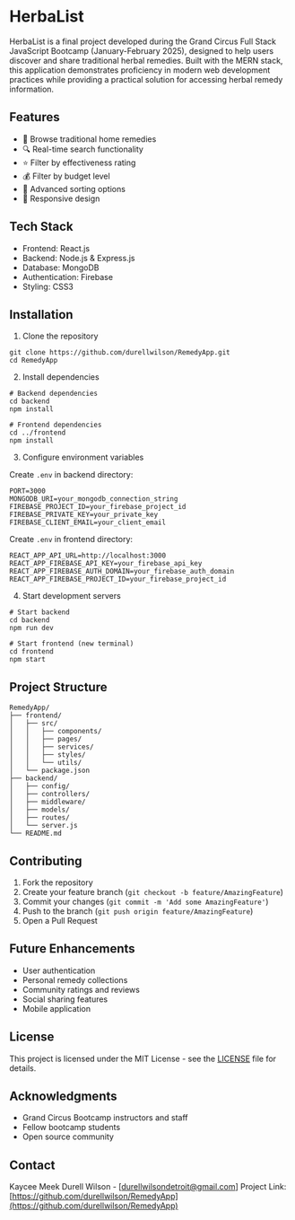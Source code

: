 # HerbaList

HerbaList is a final project developed during the Grand Circus Full Stack JavaScript Bootcamp (January-February 2025), designed to help users discover and share traditional herbal remedies. Built with the MERN stack, this application demonstrates proficiency in modern web development practices while providing a practical solution for accessing herbal remedy information.

## Features

- 🌿 Browse traditional home remedies
- 🔍 Real-time search functionality
- ⭐ Filter by effectiveness rating
- 💰 Filter by budget level
- 🔄 Advanced sorting options
- 📱 Responsive design

## Tech Stack

- Frontend: React.js
- Backend: Node.js & Express.js
- Database: MongoDB
- Authentication: Firebase
- Styling: CSS3

## Installation

1. Clone the repository
```
git clone https://github.com/durellwilson/RemedyApp.git
cd RemedyApp
```

2. Install dependencies
```
# Backend dependencies
cd backend
npm install

# Frontend dependencies
cd ../frontend
npm install
```

3. Configure environment variables

Create `.env` in backend directory:
```
PORT=3000
MONGODB_URI=your_mongodb_connection_string
FIREBASE_PROJECT_ID=your_firebase_project_id
FIREBASE_PRIVATE_KEY=your_private_key
FIREBASE_CLIENT_EMAIL=your_client_email
```

Create `.env` in frontend directory:
```
REACT_APP_API_URL=http://localhost:3000
REACT_APP_FIREBASE_API_KEY=your_firebase_api_key
REACT_APP_FIREBASE_AUTH_DOMAIN=your_firebase_auth_domain
REACT_APP_FIREBASE_PROJECT_ID=your_firebase_project_id
```

4. Start development servers
```
# Start backend
cd backend
npm run dev

# Start frontend (new terminal)
cd frontend
npm start
```

## Project Structure
```
RemedyApp/
├── frontend/
│   ├── src/
│   │   ├── components/
│   │   ├── pages/
│   │   ├── services/
│   │   ├── styles/
│   │   └── utils/
│   └── package.json
├── backend/
│   ├── config/
│   ├── controllers/
│   ├── middleware/
│   ├── models/
│   ├── routes/
│   └── server.js
└── README.md
```

## Contributing

1. Fork the repository
2. Create your feature branch (`git checkout -b feature/AmazingFeature`)
3. Commit your changes (`git commit -m 'Add some AmazingFeature'`)
4. Push to the branch (`git push origin feature/AmazingFeature`)
5. Open a Pull Request

## Future Enhancements

- User authentication
- Personal remedy collections
- Community ratings and reviews
- Social sharing features
- Mobile application

## License

This project is licensed under the MIT License - see the [LICENSE](LICENSE) file for details.

## Acknowledgments

- Grand Circus Bootcamp instructors and staff
- Fellow bootcamp students
- Open source community

## Contact

Kaycee
Meek
Durell Wilson - [durellwilsondetroit@gmail.com]
Project Link: 
[https://github.com/durellwilson/RemedyApp](https://github.com/durellwilson/RemedyApp)


